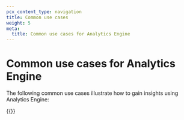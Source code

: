 ```yaml
---
pcx_content_type: navigation
title: Common use cases
weight: 5
meta:
  title: Common use cases for Analytics Engine
---
```


# Common use cases for Analytics Engine

The following common use cases illustrate how to gain insights using Analytics Engine:

{{<directory-listing>}}
